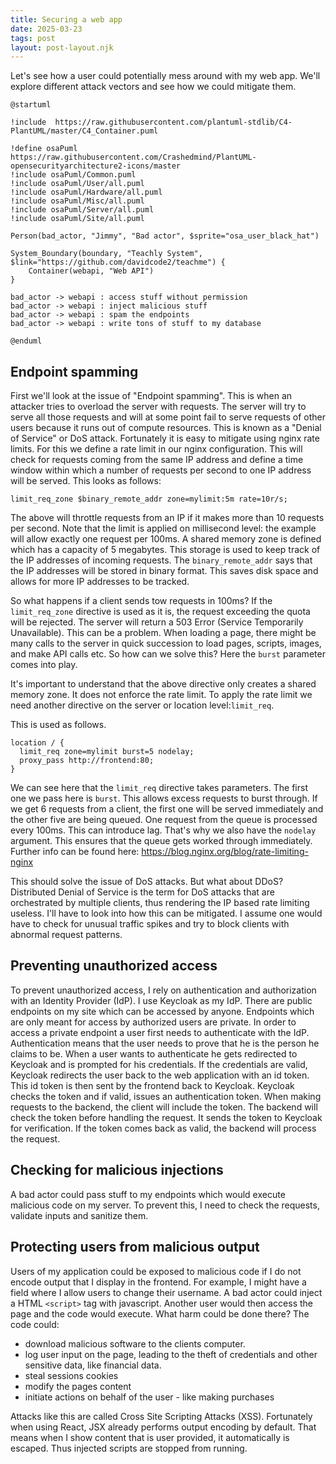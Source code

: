 ```yaml
---
title: Securing a web app
date: 2025-03-23
tags: post
layout: post-layout.njk
---
```


Let's see how a user could potentially mess around with
my web app. We'll explore different attack vectors and 
see how we could mitigate them.


```plantuml
@startuml

!include  https://raw.githubusercontent.com/plantuml-stdlib/C4-PlantUML/master/C4_Container.puml

!define osaPuml https://raw.githubusercontent.com/Crashedmind/PlantUML-opensecurityarchitecture2-icons/master
!include osaPuml/Common.puml
!include osaPuml/User/all.puml
!include osaPuml/Hardware/all.puml
!include osaPuml/Misc/all.puml
!include osaPuml/Server/all.puml
!include osaPuml/Site/all.puml

Person(bad_actor, "Jimmy", "Bad actor", $sprite="osa_user_black_hat")

System_Boundary(boundary, "Teachly System", $link="https://github.com/davidcode2/teachme") {
    Container(webapi, "Web API")
}

bad_actor -> webapi : access stuff without permission
bad_actor -> webapi : inject malicious stuff
bad_actor -> webapi : spam the endpoints
bad_actor -> webapi : write tons of stuff to my database

@enduml
```

## Endpoint spamming

First we'll look at the issue of "Endpoint spamming". This is when an attacker
tries to overload the server with requests. The server will try to serve all
those requests and will at some point fail to serve requests of other users
because it runs out of compute resources. This is known as a "Denial of
Service" or DoS attack. Fortunately it is easy to mitigate using nginx rate
limits. For this we define a rate limit in our nginx configuration. This will
check for requests coming from the same IP address and define a time window
within which a number of requests per second to one IP address will be served.
This looks as follows: 

```nginx
limit_req_zone $binary_remote_addr zone=mylimit:5m rate=10r/s;
```

The above will throttle requests from an IP if it makes more than 10 requests
per second. Note that the limit is applied on millisecond level: the example
will allow exactly one request per 100ms. A shared memory zone is defined which
has a capacity of 5 megabytes. This storage is used to keep track of the IP
addresses of incoming requests. The `binary_remote_addr` says that the IP
addresses will be stored in binary format. This saves disk space and allows for
more IP addresses to be tracked.

So what happens if a client sends tow requests in 100ms? If the
`limit_req_zone` directive is used as it is, the request exceeding the quota
will be rejected. The server will return a 503 Error (Service Temporarily
Unavailable). This can be a problem. When loading a page, there might be many
calls to the server in quick succession to load pages, scripts, images, and
make API calls etc. So how can we solve this? Here the `burst` parameter comes
into play.

It's important to understand that the above directive only creates a shared
memory zone. It does not enforce the rate limit. To apply the rate limit we
need another directive on the server or location level:`limit_req`.

This is used as follows.

```nginx
location / {
  limit_req zone=mylimit burst=5 nodelay;
  proxy_pass http://frontend:80;
}
```

We can see here that the `limit_req` directive takes parameters. The first one
we pass here is `burst`. This allows excess requests to burst through. If we
get 6 requests from a client, the first one will be served immediately and the
other five are being queued. One request from the queue is processed every 100ms.
This can introduce lag. That's why we also have the `nodelay` argument. This ensures
that the queue gets worked through immediately.
Further info can be found here: https://blog.nginx.org/blog/rate-limiting-nginx

This should solve the issue of DoS attacks. But what about DDoS? Distributed
Denial of Service is the term for DoS attacks that are orchestrated by multiple
clients, thus rendering the IP based rate limiting useless. I'll have to look
into how this can be mitigated. I assume one would have to check for unusual
traffic spikes and try to block clients with abnormal request patterns.

## Preventing unauthorized access

To prevent unauthorized access, I rely on authentication and authorization with
an Identity Provider (IdP). I use Keycloak as my IdP. There are public
endpoints on my site which can be accessed by anyone. Endpoints which are only
meant for access by authorized users are private. In order to access a private
endpoint a user first needs to authenticate with the IdP. Authentication means
that the user needs to prove that he is the person he claims to be. When a user
wants to authenticate he gets redirected to Keycloak and is prompted for his
credentials. If the credentials are valid, Keycloak redirects the user back to
the web application with an id token. This id token is then sent by the
frontend back to Keycloak. Keycloak checks the token and if valid, issues an
authentication token. When making requests to the backend, the client will include the
token. The backend will check the token before handling the request. It sends
the token to Keycloak for verification. If the token comes back as valid, the
backend will process the request.

## Checking for malicious injections

A bad actor could pass stuff to my endpoints which would execute malicious code
on my server. To prevent this, I need to check the requests, validate inputs
and sanitize them.

## Protecting users from malicious output

Users of my application could be exposed to malicious code if I do not encode
output that I display in the frontend. For example, I might have a field where
I allow users to change their username. A bad actor could inject a HTML `<script>` tag with
javascript. Another user would then access the page and the
code would execute. What harm could be done there? The code could:

- download malicious software to the clients computer.
- log user input on the page, leading to the theft of credentials and other sensitive data, like financial data.
- steal sessions cookies
- modify the pages content
- initiate actions on behalf of the user - like making purchases

Attacks like this are called Cross Site Scripting Attacks (XSS). Fortunately
when using React, JSX already performs output encoding by default. That means
when I show content that is user provided, it automatically is escaped. Thus
injected scripts are stopped from running.
